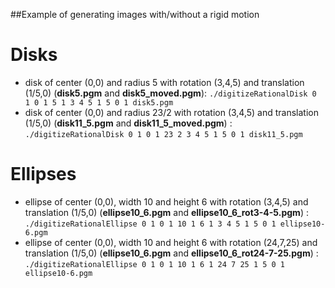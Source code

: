 ##Example of generating images with/without a rigid motion
# Disks
- disk of center (0,0) and radius 5 with rotation (3,4,5) and translation (1/5,0) (**disk5.pgm** and **disk5_moved.pgm**):
`
./digitizeRationalDisk 0 1 0 1 5 1 3 4 5 1 5 0 1 disk5.pgm
`
- disk of center (0,0) and radius 23/2 with rotation (3,4,5) and translation (1/5,0) (**disk11_5.pgm** and **disk11_5_moved.pgm**) :
`
./digitizeRationalDisk 0 1 0 1 23 2 3 4 5 1 5 0 1 disk11_5.pgm
`
# Ellipses
- ellipse of center (0,0), width 10 and height 6 with rotation (3,4,5) and translation (1/5,0) (**ellipse10_6.pgm** and **ellipse10_6_rot3-4-5.pgm**) :
`
 ./digitizeRationalEllipse 0 1 0 1 10 1 6 1 3 4 5 1 5 0 1 ellipse10-6.pgm
 `
- ellipse of center (0,0), width 10 and height 6 with rotation (24,7,25) and translation (1/5,0) (**ellipse10_6.pgm** and **ellipse10_6_rot24-7-25.pgm**) :
`
./digitizeRationalEllipse 0 1 0 1 10 1 6 1 24 7 25 1 5 0 1 ellipse10-6.pgm
`
